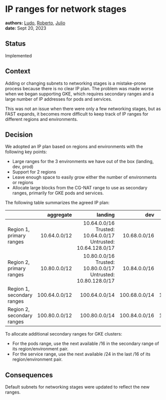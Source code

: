 # IP ranges for network stages

**authors:** [Ludo](https://github.com/ludoo), [Roberto](https://github.com/drebes), [Julio](https://github.com/juliocc) \
**date:** Sept 20, 2023

## Status

Implemented

## Context

Adding or changing subnets to networking stages is a mistake-prone process because there is no clear IP plan. The problem was made worse when we began supporting GKE, which requires secondary ranges and a large number of IP addresses for pods and services.

This was not an issue when there were only a few networking stages, but as FAST expands, it becomes more difficult to keep track of IP ranges for different regions and environments.

## Decision

We adopted an IP plan based on regions and environments with the following key points:

- Large ranges for the 3 environments we have out of the box (landing, dev, prod)
- Support for 2 regions
- Leave enough space to easily grow either the number of environments or regions
- Allocate large blocks from the CG-NAT range to use as secondary ranges, primarily for GKE pods and services.

The following table summarizes the agreed IP plan:

|                            |     aggregate |                                                            landing |           dev |          prod |
|----------------------------|--------------:|-------------------------------------------------------------------:|--------------:|--------------:|
| Region 1, primary ranges   |  10.64.0.0/12 | 10.64.0.0/16<br>Trusted: 10.64.0.0/17<br>Untrusted: 10.64.128.0/17 |  10.68.0.0/16 |  10.72.0.0/16 |
| Region 2, primary ranges   |  10.80.0.0/12 | 10.80.0.0/16<br>Trusted: 10.80.0.0/17<br>Untrusted: 10.80.128.0/17 |  10.84.0.0/16 |  10.88.0.0/16 |
| Region 1, secondary ranges | 100.64.0.0/12 |                                                      100.64.0.0/14 | 100.68.0.0/14 | 100.72.0.0/14 |
| Region 2, secondary ranges | 100.80.0.0/12 |                                                      100.80.0.0/14 | 100.84.0.0/16 | 100.88.0.0/14 |

To allocate additional secondary ranges for GKE clusters:

- For the pods range, use the next available /16 in the secondary range of its region/environment pair.
- For the service range, use the next available /24 in the last /16 of its region/environment pair.

## Consequences

Default subnets for networking stages were updated to reflect the new ranges.
